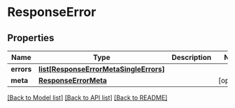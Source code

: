 # ResponseError

## Properties
Name | Type | Description | Notes
------------ | ------------- | ------------- | -------------
**errors** | [**list[ResponseErrorMetaSingleErrors]**](ResponseErrorMetaSingleErrors.md) |  | 
**meta** | [**ResponseErrorMeta**](ResponseErrorMeta.md) |  | [optional] 

[[Back to Model list]](../README.md#documentation-for-models) [[Back to API list]](../README.md#documentation-for-api-endpoints) [[Back to README]](../README.md)

